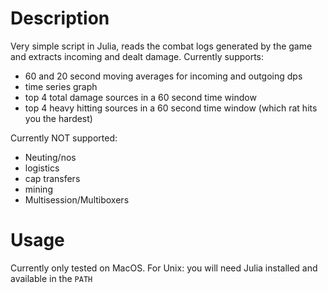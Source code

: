# Description
Very simple script in Julia, reads the combat logs generated by the game and extracts incoming and dealt damage. Currently supports:
- 60 and 20 second moving averages for incoming and outgoing dps
- time series graph
- top 4 total  damage sources in a 60 second time window
- top 4 heavy hitting sources in a 60 second time window (which rat hits you the hardest)

Currently NOT supported:
- Neuting/nos
- logistics
- cap transfers
- mining
- Multisession/Multiboxers

# Usage
Currently only tested on MacOS.
For Unix: you will need Julia installed and available in the `PATH`
 
